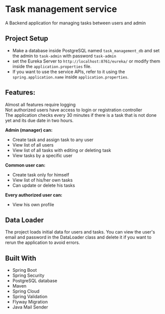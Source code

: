 # Task management service

A Backend application for managing tasks between users and admin

## Project Setup 
- Make a database inside PostgreSQL named `task_management_db` and set the admin to
`task-admin` with password `task-admin` 
- set the Eureka Server to `http://localhost:8761/eureka/` or modify them inside the `application.properties` file.
- If you want to use the service APIs, refer to it using the `spring.application.name` inside `application.properties`.

## Features:
Almost all features require logging   
Not authorized users have access to login or registration controller    
The application checks every 30 minutes if there is a task that is not done yet and its due date in two hours.

**Admin (manager) can:**
-	Create task and assign task to any user
-	View list of all users
-	View list of all tasks with editing or deleting task
-	View tasks by a specific user

**Common user can:**
-	Create task only for himself
-	View list of his/her own tasks
-	Can update or delete his tasks

**Every authorized user can:**
-	View his own profile

## Data Loader
The project loads initial data for users and tasks. You can view the user's email 
and password in the DataLoader class and delete it if you want to rerun the 
application to avoid errors.


## Built With
* Spring Boot
* Spring Security
* PostgreSQL database
* Maven
* Spring Cloud
* Spring Validation
* Flyway Migration
* Java Mail Sender

